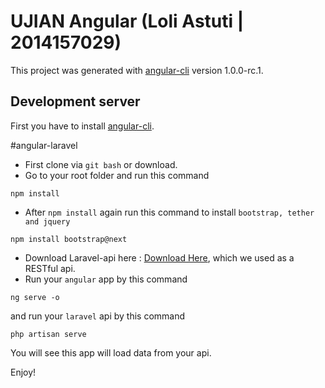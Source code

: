 # UJIAN Angular (Loli Astuti | 2014157029)

This project was generated with [angular-cli](https://github.com/angular/angular-cli) version 1.0.0-rc.1.

## Development server
First you have to install [angular-cli](https://github.com/angular/angular-cli).

#angular-laravel
- First clone via `git bash` or download.
- Go to your root folder and run this command
```
npm install
```
- After `npm install` again run this command to install `bootstrap, tether and jquery`
```
npm install bootstrap@next
```
- Download Laravel-api here : [Download Here](https://github.com/fastikom/uas-b-MefaListiani), which we used as a RESTful api.
- Run your `angular` app by this command
```
ng serve -o
```
and run your `laravel` api by this command
```
php artisan serve
```
You will see this app will load data from your api.

Enjoy!
